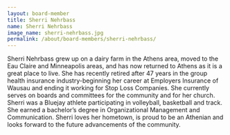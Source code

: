 ```yaml
---
layout: board-member
title: Sherri Nehrbass
name: Sherri Nehrbass
image_name: sherri-nehrbass.jpg
permalink: /about/board-members/sherri-nehrbass/
---
```


Sherri Nehrbass grew up on a dairy farm in the Athens area, moved to the Eau Claire and Minneapolis areas, and has now returned to Athens as it is a great place to live. She has recently retired after 47 years in the group health insurance industry-beginning her career at Employers Insurance of Wausau and ending it working for Stop Loss Companies. She currently serves on boards and committees for the community and for her church. Sherri was a Bluejay athlete participating in volleyball, basketball and track. She earned a bachelor’s degree in Organizational Management and Communication. Sherri loves her hometown, is proud to be an Athenian and looks forward to the future advancements of the community.
